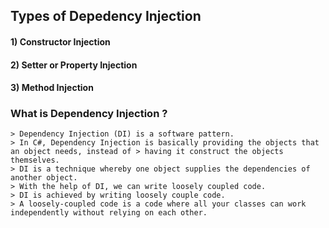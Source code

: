 ## Types of Depedency Injection 
#### 1) Constructor Injection
#### 2) Setter or Property Injection
#### 3) Method Injection

### What is Dependency Injection ?

    > Dependency Injection (DI) is a software pattern.
    > In C#, Dependency Injection is basically providing the objects that an object needs, instead of > having it construct the objects themselves.
    > DI is a technique whereby one object supplies the dependencies of another object.
    > With the help of DI, we can write loosely coupled code.
    > DI is achieved by writing loosely couple code.
    > A loosely-coupled code is a code where all your classes can work independently without relying on each other.